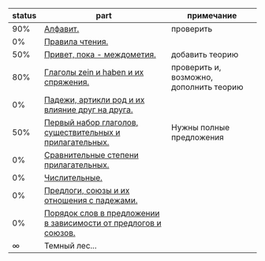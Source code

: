status | part  | примечание
-------|-------|----------
90% | [Алфавит.](alphabet/Info.md)                                       | проверить
0%  | [Правила чтения.]()
50% | [Привет, пока - междометия.](mejdometia/Info.md)                   | добавить теорию
80% | [Глаголы zein и haben и их спряжения.](zein-haben/Info.md)         | проверить и, возможно, дополнить теорию
0%  | [Падежи, артикли род и их влияние друг на друга.]()
50% | [Первый набор глаголов, существительных и прилагательных.](voc1/Cards.md) | Нужны полные предложения
0%  | [Сравнительные степени прилагательных.](prilagatelnye-1/Info.md)                         
0%  | [Числительные.](chislitelnye/Cards.md)                               |
0%  | [Предлоги, союзы и их отношения с падежами.]()                      |
0%  | [Порядок слов в предложении в зависимости от предлогов и союзов.]() |
∞   | Темный лес...
